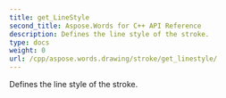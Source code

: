 ```yaml
---
title: get_LineStyle
second_title: Aspose.Words for C++ API Reference
description: Defines the line style of the stroke. 
type: docs
weight: 0
url: /cpp/aspose.words.drawing/stroke/get_linestyle/
---
```


Defines the line style of the stroke. 

